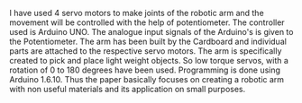 I have used 4 servo motors to make joints of the robotic arm and the movement will be controlled with the help of potentiometer. The controller used is Arduino UNO. The analogue input signals of the Arduino's is given to the Potentiometer. The arm has been built by the Cardboard and individual parts are attached to the respective servo motors. The arm is specifically created to pick and place light weight objects. So low torque servos, with a rotation of 0 to 180 degrees have been used. Programming is done using Arduino 1.6.10. Thus the paper basically focuses on creating a robotic arm with non useful materials and its application on small purposes.
